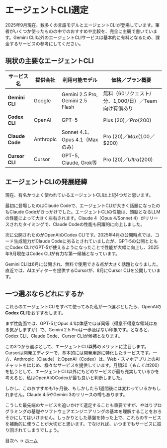 # エージェントCLI選定

2025年9月現在、数多くの言語モデルとエージェントCLIが登場しています。筆者がいくつか使ったものの中でのおすすめや比較を、完全に主観で書いています。Gemini CLI以外のエージェントCLIサービスは基本的に有料となるため、課金するサービスの参考にしてください。

## 現状の主要なエージェントCLI

| サービス名           | 提供会社      | 利用可能モデル                     | 価格／プラン概要                         |
| --------------- | --------- | --------------------------- | -------------------------------- |
| **Gemini CLI**  | Google    | Gemini 2.5 Pro, Gemini 2.5 Flash              | 無料（60リクエスト/分、1,000/日）／Team向け有償あり |
| **Codex CLI**   | OpenAI    | GPT-5                       | Plus ($20)／Pro ($200)       |
| **Claude Code** | Anthropic | Sonnet 4.1、Opus 4.1（Maxのみ） | Pro ($20)／Max ($100／$200) |
| **Cursor CLI**  | Cursor    | GPT-5, Claude, Grok等           | Pro ($20)／Ultra ($200)      |

## エージェントCLIの発展経緯

現在、有名かつよく使われているエージェントCLIは上記4つだと思います。

最初に登場したのはClaude Codeで、エージェントCLIが大きく話題になったのもClaude Codeがきっかけでした。エージェントCLIの性能は、頭脳となるLLMの性能によって大きく左右されます。Claude 4（Opus 4/Sonnet 4）がリリースされたタイミングで、Claude Codeの性能も飛躍的に向上しました。

次に公開されたのがOpenAIのCodex CLIです。2025年4月の公開時点では、コード生成能力がClaude Codeに劣るとされていましたが、GPT-5の公開とともにCodex CLIでGPT-5が使えるようになったことで性能が大幅に向上し、2025年9月現在はCodex CLIが有力な第一候補となっています。

Gemini CLIは6月に公開され、無料で使用できる点が大きく話題となりました。直近では、AIエディターを提供するCursorが、8月にCursor CLIを公開しています。

## 一つ選ぶならどれにするか

これらのエージェントCLIをすべて使ってみた私が一つ選ぶとしたら、OpenAIの**Codex CLI**をおすすめします。

まず性能面では、GPT-5とOpus 4.1は体感でほぼ同等（得意不得意な領域はある気がしますが）で、Gemini 2.5 Proは一歩及ばない印象です。となると、Codex CLI、Claude Code、Cursor CLIが候補となります。

この3つから選ぶとして、エージェントCLI**以外**のメリットに注目します。Cursorは開発エディターで、基本的には開発用途に特化したサービスです。一方、Anthropic（Claude）とOpenAI（Codex）は、Web・スマホアプリ上のAIチャットをはじめ、様々なサービスを提供しています。月額$20（もしくは$200）を払うとして、エージェントCLI以外にもどのサービスが最も充実しているかを考えると、私はOpenAIのCodexが最も良いと判断しました。

しかし、このおすすめも1ヶ月後、もしかしたら1週間後には変わっているかもしれません。Claude 4.5やGemini 3のリリースの噂もあります。

こうした最先端のサービスを追いかけて選定することも重要ですが、やはりプログラミングの基礎やソフトウェアエンジニアリングの基本を理解することをおろそかにしてはいけません。しっかりとした基盤を持った上で、これらのサービスを補助的に使うことが大切だと思います。でなければ、いつまでもサービスに振り回されてしまうでしょう。

目次へ → [ホーム](./index.md)